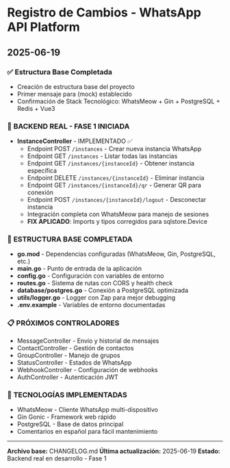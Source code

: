 # Registro de Cambios - WhatsApp API Platform

## **2025-06-19**

### ✅ **Estructura Base Completada**
* Creación de estructura base del proyecto
* Primer mensaje para (mock) establecido
* Confirmación de Stack Tecnológico: WhatsMeow + Gin + PostgreSQL + Redis + Vue3

### 🚀 **BACKEND REAL - FASE 1 INICIADA**
* **InstanceController** - IMPLEMENTADO ✅
  - Endpoint POST `/instances` - Crear nueva instancia WhatsApp
  - Endpoint GET `/instances` - Listar todas las instancias
  - Endpoint GET `/instances/{instanceId}` - Obtener instancia específica
  - Endpoint DELETE `/instances/{instanceId}` - Eliminar instancia
  - Endpoint GET `/instances/{instanceId}/qr` - Generar QR para conexión
  - Endpoint POST `/instances/{instanceId}/logout` - Desconectar instancia
  - Integración completa con WhatsMeow para manejo de sesiones
  - **FIX APLICADO**: Imports y tipos corregidos para sqlstore.Device

### 📁 **ESTRUCTURA BASE COMPLETADA**
* **go.mod** - Dependencias configuradas (WhatsMeow, Gin, PostgreSQL, etc.)
* **main.go** - Punto de entrada de la aplicación
* **config.go** - Configuración con variables de entorno
* **routes.go** - Sistema de rutas con CORS y health check
* **database/postgres.go** - Conexión a PostgreSQL optimizada
* **utils/logger.go** - Logger con Zap para mejor debugging
* **.env.example** - Variables de entorno documentadas

### 📋 **PRÓXIMOS CONTROLADORES**
* MessageController - Envío y historial de mensajes
* ContactController - Gestión de contactos
* GroupController - Manejo de grupos
* StatusController - Estados de WhatsApp
* WebhookController - Configuración de webhooks
* AuthController - Autenticación JWT

### 🔧 **TECNOLOGÍAS IMPLEMENTADAS**
* WhatsMeow - Cliente WhatsApp multi-dispositivo
* Gin Gonic - Framework web rápido
* PostgreSQL - Base de datos principal
* Comentarios en español para fácil mantenimiento

---

**Archivo base:** CHANGELOG.md
**Última actualización:** 2025-06-19
**Estado:** Backend real en desarrollo - Fase 1
